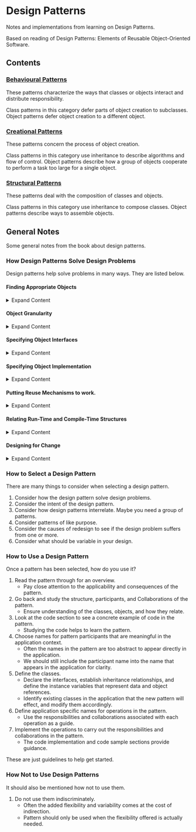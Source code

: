 # Design Patterns

Notes and implementations from learning on Design Patterns.

Based on reading of Design Patterns: Elements of Reusable Object-Oriented Software.

## Contents

### [Behavioural Patterns](/behavioural)
These patterns characterize the ways that classes or objects interact and distribute responsibility.

Class patterns in this category defer parts of object creation to subclasses.
Object patterns defer object creation to a different object.

### [Creational Patterns](/creational)
These patterns concern the process of object creation.

Class patterns in this category use inheritance to describe algorithms and flow of control.
Object patterns describe how a group of objects cooperate to perform a task too large for a single object.


### [Structural Patterns](/structural)
These patterns deal with the composition of classes and objects.

Class patterns in this category use inheritance to compose classes.
Object patterns describe ways to assemble objects.

## General Notes
Some general notes from the book about design patterns.

### How Design Patterns Solve Design Problems

Design patterns help solve problems in many ways. They are listed below.

#### Finding Appropriate Objects
<details>
<summary>Expand Content</summary>

An **object** packages **data** and **operations**. These operations are only performed when an object receives a **request** (or **message**) from a **client**.

These requests are the *only* way to get an object to execute an operation and these operations are the only way to change an object's internal data (**encapsulation**).

The majority of the effort in object-oriented design is decomposing a system into objects. This is difficult due to:

1. Encapsulation
1. Granularity
1. Dependency
1. Flexibility
1. Performance
1. Evolution
1. Reusability

And so on.

All of these influence the decomposition, often in ways that conflict.

Design patterns can often surface and identify less obvious abstractions and the objects that can capture them. These objects and abstractions can often be over looked at they don't have real work counter parts.

Ex: objects that represent an algorithm or process don't typically occur in the real world yet are crucial to flexible design. Often these objects are not discovered until later in the course of the design when making a design more flexible and reusable.
</details>

#### Object Granularity

<details>
<summary>Expand Content</summary>

Objects can vary greatly in size, complexity, and number. How do we decide what should be an object? Patterns help us determine this in many different ways. From describing how to represent complete subsystems as objects, how to support massive numbers of objects at the finest granularities, to specific ways of decomposing an object into multiple smaller ones.
</details>

#### Specifying Object Interfaces

<details>
<summary>Expand Content</summary>

Each operation declared by an object specifies the operations name, the objects it takes as parameters, and the return value - IE it's **signature**.

The set of all operations declared by an object is known as it's **interface**. This interface describes the complete set of requests that can be sent to the object.

We use the term **type** to describe a particular interface. An object can have many types, it is said to have the type `Window` if it accepts all requests for the operations given by the `Window` interface.

Interfaces can contain other interfaces as subsets, a type is a **subtype** when it's interface contains the interface of it's **supertype**.

Without interfaces there is no way to know what the object can do or how to ask it to do something. An objects interface says nothing about its implementation.

When a request is sent to an object the particular operation that is performed depends on *both* the request *and* the receiving object. Different objects may have different implementations of the operations that fulfill the request.

The run-time association of a request to an object and one of it's operations is known as as **dynamic binding**. The consequence of dynamic binding is that we are not committed to a particular implementation until run-time. With this in mind we can write programs that expect an object with a particular interface, knowing that any object with the correct interface can accept the request.

Dynamic binding allows us to substitute objects that have identical interfaces at run-time, known as **polymorphism**. This allows us to make few assumptions about other objects beyond supporting a particular interface. It allows simplifying the definition of clients, decoupling objects from each other, and lets relationships vary at run-time.

Design patterns can help define interfaces by identifying their key elements and the kinds of data that get sent across an interface. They can also highlight what not to put into the interface. Further they ca specify relationships between interfaces, and often require classes to have similar interfaces or place constraints on the interfaces of some classes.
</details>

#### Specifying Object Implementation

<details>
<summary>Expand Content</summary>

An objects implementation is defined by its **class**.

Objects are created by **instantiating** a class and it is said to be an **instance** of the class. This process of instantiating the class allocates storage for the object's internal data - **instance data** - and associates the operations with this data.

New classes can be defined in terms of old classes via **class inheritance**. When a **subclass** inherits from a **parent class** it includes the definitions of all the data and operations that the parent class defines. Objects that are instances of the subclass will contain the data and operations from the parent class and the subclass.


Subclasses often **override** operations defined by its parent class in order to refine and redefine behaviours. Overriding allows subclasses a chance to handle requests instead of the parent class.

Inheritance allows defining classes by simply extending other classes, making it easy to define families of objects having related functionality.

A **mixin class** is a class that is intended to provide an optional interface or optional functionality to other classes. It is not intended to be instantiated and require multiple inheritance.

##### Class versus Interface Inheritance

It is important to understand the difference between an object's *type* and its *class*. The class defines how the object is implemented, its state and the implementation of its operations. The type only refers to the object's interface - the set of requests to which it can respond.

There is also a close relationship between the two, because a class defines the operations an object can perform, it also defines the type. Saying an object is an instance of a class, we imply the object supports the interface defined by the class.

Another importance is the distinction between class inheritance and interface inheritance (aka sub typing). Class inheritance defined an objects inheritance in terms of of another implementation, IE: it's a way to share code and representation. Inheritance inheritance describes when an object can be used in place of another.

##### Programming to an Interface, not an Implementation

Class inheritance allows us to extend an applications functionality through reuse of the functionality in the parent class. It provides a way to get new implementations almost for free, inheriting most of what you need from existing classes.

More importantly though, inheritance allows us to define families of classes with *identical* interfaces. This is key as polymorphism depends on it.

When inheritance is used carefully, all classes derived from an abstract class will share it's interface. This implies that a subclass only adds or overrides operations and does not hide operations of the parent class. All subclasses can then respond to the requests in the interface of this abstract class, making them all subtypes of the abstract class.

There are two benefits to manipulating an object solely through interfaces defined by abstract classes:

1. Clients remain unaware of the specific types of object they use, so long as the object adhere to the expected interface.
2. Clients remain unaware of the classes that implement these objects. They only know the abstract classes.

This so greatly reduces implementation dependencies between subsystems it lead to the following principal in reusable object-oriented design:

> Program to an interface, not an implementation.

Don't declare variables to be instances of particular concrete classes. Instead, commit only to an interface defined by an abstract class.
</details>

#### Putting Reuse Mechanisms to work.

<details>
<summary>Expand Content</summary>

Understanding concepts like objects, interfaces, classes, etc. is the easy part. The challenge lies in applying them to build flexible, reusable software. Design Patterns can illustrate how to do this.

##### Inheritance versus composition

Inheritance and **object composition** are the two most common techniques for reusing functionality in object-oriented software.

To reiterate, class inheritance allows for defining the implementation of one class in terms of another. Reuse by subclassing is often referred to as **white-box reuse**. This is due to the visibility the subclass has of the internals of the parent class.

Object composition is an alternative to this. In object composition new functionality is obtained by assembling (or *composing*) objects to achieve more complex functionality. Object composition requires that the objects have well-defined interfaces. This style of reuse is referred to as **black-box reuse** as the objects do not have visibility into the other objects internals.

Each method has it's advantages and disadvantages.

Class inheritance is defined statically and at compile time. It is straightforward to use as it is supported directly by the programming language. It also allows for easy modifications to the implementation being used.

However, changing the implementation inherited from the parent class at run-time is not possible. Further, parent classes often define at least part of their subclasses physical representation.

Due to inheritance exposing the internals of the parent class, it is often said that it "breaks encapsulation". The implementation of a subclass becomes so bound to the parent class, that any changes to the parent often requires a change to the subclass as well.

Implementation dependencies can also cause problems when trying to reuse subclasses, should any aspect of the inherited implementation not be appropriate for new problem domains then the parent class must be rewritten or replaced by something more appropriate.

Object inheritance, on the other hand, is defined at run-time through objects acquiring references to other objects. It also requires objects to respect other objects interfaces, which in turn requires carefully designed interfaces that do not prevent the objects use with many others. Since access is done only through interfaces, encapsulation is not broken. Any object can be replaced by another at run-time, so long as it has the same type.

Moreover, because an objects implementation will be written in terms of object interfaces, there are substantially fewer implementation dependencies.

Favouring composition over class inheritance helps keeps each class focussed. Classes and their hierarchies will remain small and will be less likely to grow into unmanageable monsters.

With object composition, you will end up with a greater number of objects (if fewer classes), and the systems behaviour will depend on their interrelationships instead of being defined in a single class.

This leads to the second principle of object-oriented design:

> Favour object composition over class inheritance.

Ideally, creating new components should not be necessary for achieving reuse. We should be able to get all functionality we need through assembling existing components through object composition. In practice this isn't always the case as the set of available components is never quite rich enough.

Reuse by inheritance then makes it easier to make new components that can be composed with old ones.

Because of the above inheritance and object composition work together.

Typically, designs can be made simpler and more reusable by depending more on object composition.

##### Delegation

In **Delegation**, two objects are involved in handling a request: a receiving object delegates operations to its **delegate**. This is analogous to a subclass deferring requests to its parent. In inheritance, an inherited operation can always use the member variable`this` to refer to the receiving object. To achieve the same in delegation, the receiver passes itself to the delegate.

The chief advantage to delegation is that is makes it easy to compose behaviours at run-time and change the way they are composed. It does have a disadvantage, and that is dynamic, highly parameterized software is hard to understand than more static software. There are also run-time inefficiencies, but the human inefficiencies are more important in the long run. As such, delegation is a good design choice only when it simplifies more than it complicates.

##### Inheritance versus parameterized types

Another mechanism for reusing functionality is through **parameterized types**, aka **generics** and **templates**. This allows for specifying a type without specifying all the other types it uses. The unspecified types are provided as **parameters** at the point of use.

An example of this is parametrizing the operation used for comparison by a sorting algorithm.
</details>

#### Relating Run-Time and Compile-Time Structures

<details>
<summary>Expand Content</summary>

The run-time structure of a program is often drastically different from the code structure. Code structure is frozen at compile-time; it consists of classes in fixed inheritance relationships. The run-time structure consists of rapidly changing networks of communicating objects. In fact, the two structures - run-time and compile-time - are largely independent.

With such disparity between the structures, it is clear that code won't reveal everything about how a system works. The run-time structure of the system must be imposed by the designer more than the language. The relationships between objects and their types must be designed with great care, because they will determine how good or bad the run-time structure is.
</details>

#### Designing for Change

<details>
<summary>Expand Content</summary>

The key to maximizing reuse lies in anticipating new requirements and changes to existing requirements, and designing your system so they can evolve appropriately.

To design systems robust to such changes, we must consider how the system may need to change over its lifetime. A design that does not take change into account risks major redesign in the future.

Some common causes of redesign:

1. Creating an object by specifying a class directly - commits us to a specific implementation, not interface.
1. Dependence on specific operations - commits us to a single way of satisfying a request.
1. Dependence on hardware and software platform - commits to a single software/hardware platform.
1. Dependence on object representations or implementations - clients that are aware of how an object is stored, represented, implemented may need changing when the object changes.
1. Algorithmic dependencies - Objects that depend on an algorithm will have to change when the algorithm changes.
1. Tight coupling - tightly coupled classes are hard to reuse in isolation. Leads to monolithic systems, where you can't change or remove a class without understanding many other classes.
1. Extending functionality by subclassing - requires understanding of parent classes and can lead to explosion of classes to make small changes.
1. Inability to alter classes conveniently - requires work arounds.
</details>

### How to Select a Design Pattern

There are many things to consider when selecting a design pattern.

1. Consider how the design pattern solve design problems.
1. Consider the intent of the design pattern.
1. Consider how design patterns interrelate. Maybe you need a group of patterns.
1. Consider patterns of like purpose.
1. Consider the causes of redesign to see if the design problem suffers from one or more.
1. Consider what should be variable in your design.

### How to Use a Design Pattern

Once a pattern has been selected, how do you use it? 

1. Read the pattern through for an overview.
    - Pay close attention to the applicability and consequences of the pattern.
1. Go back and study the structure, participants, and Collaborations of the pattern.
    - Ensure understanding of the classes, objects, and how they relate.
1. Look at the code section to see a concrete example of code in the pattern.
    - Studying the code helps to learn the pattern.
1. Choose names for pattern participants that are meaningful in the application context.
    - Often the names in the pattern are too abstract to appear directly in the application.
    - We should still include the participant name into the name that appears in the application for clarity.
1. Define the classes.
    - Declare the interfaces, establish inheritance relationships, and define the instance variables that represent data and object references.
    - Identify existing classes in the application that the new pattern will effect, and modify them accordingly.
1. Define application specific names for operations in the pattern.
    - Use the responsibilities and collaborations associated with each operation as a guide.
1. Implement the operations to carry out the responsibilities and collaborations in the pattern.
    - The code implementation and code sample sections provide guidance.

These are just guidelines to help get started.

### How Not to Use Design Patterns

It should also be mentioned how not to use them.

1. Do not use them indiscriminately.
    - Often the added flexibility and variability comes at the cost of indirection.
    - Pattern should only be used when the flexibility offered is actually needed.
